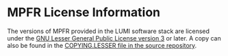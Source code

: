 # MPFR License Information

The versions of MPFR provided in the LUMI software stack are licensed under the
[GNU Lesser General Public License version 3](https://www.gnu.org/licenses/lgpl-3.0.html) or later.
A copy can also be found in the
[COPYING.LESSER file in the source repository](https://gitlab.inria.fr/mpfr/mpfr).
